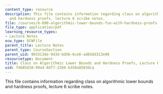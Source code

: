 ```yaml
---
content_type: resource
description: This file contains information regarding class on algorithmic lower bounds
  and hardness proofs, lecture 6 scribe notes.
file: /courses/6-890-algorithmic-lower-bounds-fun-with-hardness-proofs-fall-2014/f4b85d1099a48df722b9b358a8583dca_MIT6_890F14_Lec6.pdf
file_type: application/pdf
learning_resource_types:
- Lecture Notes
ocw_type: OCWFile
parent_title: Lecture Notes
parent_type: CourseSection
parent_uid: 983313de-9d3d-bd56-6ce6-ad83dd313e90
resourcetype: Document
title: Class on Algorithmic Lower Bounds and Hardness Proofs, Lecture 6 Scribe Notes
uid: f4b85d10-99a4-8df7-22b9-b358a8583dca
---
```

This file contains information regarding class on algorithmic lower bounds and hardness proofs, lecture 6 scribe notes.

